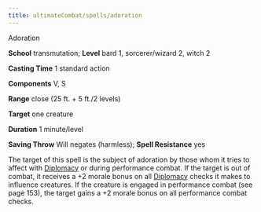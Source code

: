 ```yaml
---
title: ultimateCombat/spells/adoration
---
```

Adoration

**School** transmutation; **Level** bard 1, sorcerer/wizard 2, witch 2

**Casting Time** 1 standard action

**Components** V, S

**Range** close (25 ft. + 5 ft./2 levels)

**Target** one creature

**Duration** 1 minute/level

**Saving Throw** Will negates (harmless); **Spell Resistance** yes

The target of this spell is the subject of adoration by those whom it tries to affect with [Diplomacy](skills/diplomacy#_diplomacy) or during performance combat. If the target is out of combat, it receives a +2 morale bonus on all [Diplomacy](skills/diplomacy#_diplomacy) checks it makes to influence creatures. If the creature is engaged in performance combat (see page 153), the target gains a +2 morale bonus on all performance combat checks.

